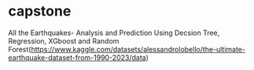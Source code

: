 # capstone

All the Earthquakes- Analysis and Prediction Using Decsion Tree, Regression, XGboost and Random Forest(https://www.kaggle.com/datasets/alessandrolobello/the-ultimate-earthquake-dataset-from-1990-2023/data)
